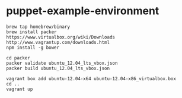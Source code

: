 puppet-example-environment
==========================

    brew tap homebrew/binary
    brew install packer
    https://www.virtualbox.org/wiki/Downloads
    http://www.vagrantup.com/downloads.html
    npm install -g bower

    cd packer
    packer validate ubuntu_12.04_lts_vbox.json
    packer build ubuntu_12.04_lts_vbox.json
    
    vagrant box add ubuntu-12.04-x64 ubuntu-12.04-x86_virtualbox.box
    cd ..
    vagrant up

